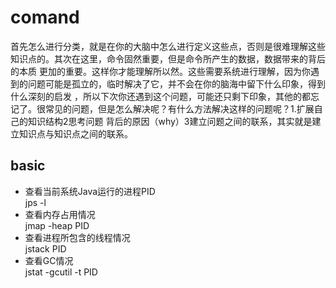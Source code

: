# comand
  首先怎么进行分类，就是在你的大脑中怎么进行定义这些点，否则是很难理解这些知识点的。其次在这里，命令固然重要，但是命令所产生的数据，数据带来的背后的本质
  更加的重要。这样你才能理解所以然。这些需要系统进行理解，因为你遇到的问题可能是孤立的，临时解决了它，并不会在你的脑海中留下什么印象，得到什么深刻的启发
  ，所以下次你还遇到这个问题，可能还只剩下印象，其他的都忘记了。很常见的问题，但是怎么解决呢？有什么方法解决这样的问题呢？1.扩展自己的知识结构2思考问题
  背后的原因（why）3建立问题之间的联系，其实就是建立知识点与知识点之间的联系。
##  basic
* 查看当前系统Java运行的进程PID    
 jps -l 
* 查看内存占用情况   
  jmap -heap PID
* 查看进程所包含的线程情况  
  jstack PID
* 查看GC情况   
  jstat -gcutil -t PID

